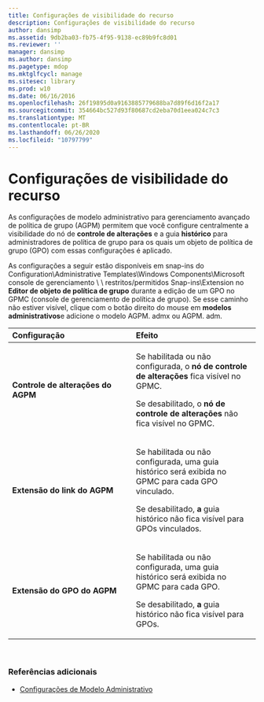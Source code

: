 ```yaml
---
title: Configurações de visibilidade do recurso
description: Configurações de visibilidade do recurso
author: dansimp
ms.assetid: 9db2ba03-fb75-4f95-9138-ec89b9fc8d01
ms.reviewer: ''
manager: dansimp
ms.author: dansimp
ms.pagetype: mdop
ms.mktglfcycl: manage
ms.sitesec: library
ms.prod: w10
ms.date: 06/16/2016
ms.openlocfilehash: 26f19895d0a9163885779688ba7d89f6d16f2a17
ms.sourcegitcommit: 354664bc527d93f80687cd2eba70d1eea024c7c3
ms.translationtype: MT
ms.contentlocale: pt-BR
ms.lasthandoff: 06/26/2020
ms.locfileid: "10797799"
---
```

# Configurações de visibilidade do recurso


As configurações de modelo administrativo para gerenciamento avançado de política de grupo (AGPM) permitem que você configure centralmente a visibilidade do nó de **controle de alterações** e a guia **histórico** para administradores de política de grupo para os quais um objeto de política de grupo (GPO) com essas configurações é aplicado.

As configurações a seguir estão disponíveis em snap-ins do Configuration\\Administrative Templates\\Windows Components\\Microsoft console de gerenciamento \ \ restritos/permitidos Snap-ins\\Extension no **Editor de objeto de política de grupo** durante a edição de um GPO no GPMC (console de gerenciamento de política de grupo). Se esse caminho não estiver visível, clique com o botão direito do mouse em **modelos administrativos**e adicione o modelo AGPM. admx ou AGPM. adm.

<table>
<colgroup>
<col width="50%" />
<col width="50%" />
</colgroup>
<thead>
<tr class="header">
<th align="left">Configuração</th>
<th align="left">Efeito</th>
</tr>
</thead>
<tbody>
<tr class="odd">
<td align="left"><p><strong>Controle de alterações do AGPM</strong></p></td>
<td align="left"><p>Se habilitada ou não configurada, o <strong> nó de controle de alterações </strong> fica visível no GPMC.</p>
<p>Se desabilitado, o <strong> nó de controle de alterações </strong> não fica visível no GPMC.</p></td>
</tr>
<tr class="even">
<td align="left"><p><strong>Extensão do link do AGPM</strong></p></td>
<td align="left"><p>Se habilitada ou não configurada, uma <strong> </strong> guia histórico será exibida no GPMC para cada GPO vinculado.</p>
<p>Se desabilitado, <strong> a </strong> guia histórico não fica visível para GPOs vinculados.</p></td>
</tr>
<tr class="odd">
<td align="left"><p><strong>Extensão do GPO do AGPM</strong></p></td>
<td align="left"><p>Se habilitada ou não configurada, uma <strong> </strong> guia histórico será exibida no GPMC para cada GPO.</p>
<p>Se desabilitado, <strong> a </strong> guia histórico não fica visível para GPOs.</p></td>
</tr>
</tbody>
</table>

 

### Referências adicionais

-   [Configurações de Modelo Administrativo](administrative-template-settings.md)

 

 





